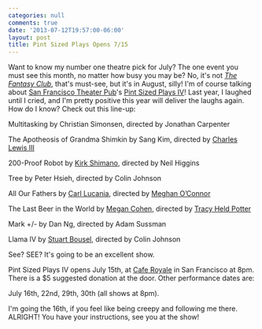 ```yaml
---
categories: null
comments: true
date: '2013-07-12T19:57:00-06:00'
layout: post
title: Pint Sized Plays Opens 7/15
---
```


Want to know my number one theatre pick for July? The one event you must see this month, no matter how busy you may be? No, it's not [*The Fantasy Club*](https://www.facebook.com/events/117656981778454/?ref=2), that's must-see, but it's in August, silly! I'm of course talking about [San Francisco Theater Pub](http://sftheaterpub.wordpress.com/)'s [Pint Sized Plays IV](https://www.facebook.com/events/465370723554709/?fref=ts)! Last year, I laughed until I cried, and I'm pretty positive this year will deliver the laughs again. How do I know? Check out this line-up:

Multitasking by Christian Simonsen, directed by Jonathan Carpenter

The Apotheosis of Grandma Shimkin by Sang Kim, directed by [Charles Lewis III](http://twitter.com/simonpatt)

200-Proof Robot by [Kirk Shimano](http://www.kirkshimano.com/KirkShimano/Home.html), directed by Neil Higgins

Tree by Peter Hsieh, directed by Colin Johnson

All Our Fathers by [Carl Lucania](https://sftheaterpub.wordpress.com/tag/carl-lucania/), directed by [Meghan O’Connor](http://twitter.com/thesinginwriter)

The Last Beer in the World by [Megan Cohen](http://plays.megancohen.com/), directed by [Tracy Held Potter](http://www.facebook.com/TracyHeldPotter)

Mark +/- by Dan Ng, directed by Adam Sussman

Llama IV by [Stuart Bousel](http://endymionrising.blogspot.com/), directed by Colin Johnson

See? SEE? It's going to be an excellent show.

Pint Sized Plays IV opens July 15th, at [Cafe Royale](http://www.caferoyale-sf.com/) in San Francisco at 8pm. There is a $5 suggested donation at the door. Other performance dates are:

July 16th, 22nd, 29th, 30th (all shows at 8pm).

I'm going the 16th, if you feel like being creepy and following me there. ALRIGHT! You have your instructions, see you at the show!